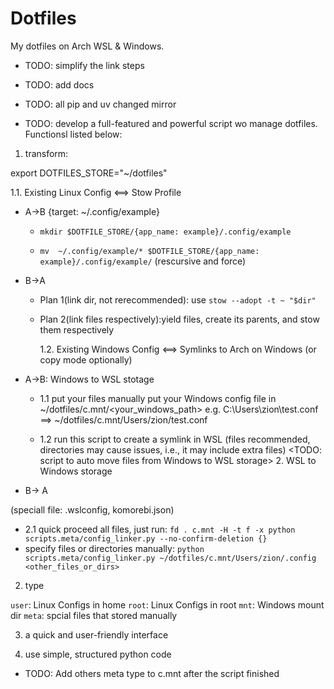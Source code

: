 # Dotfiles

My dotfiles on Arch WSL & Windows.

- TODO: simplify the link steps
- TODO: add docs
- TODO: all pip and uv changed mirror

- TODO: develop a full-featured and powerful script wo manage dotfiles. Functionsl listed below:

1. transform:

export DOTFILES_STORE="~/dotfiles"

1.1. Existing Linux Config <==> Stow Profile

- A->B {target: ~/.config/example}

  - `mkdir $DOTFILE_STORE/{app_name: example}/.config/example`

  - `mv  ~/.config/example/* $DOTFILE_STORE/{app_name: example}/.config/example/` (rescursive and force)

- B->A

  - Plan 1(link dir, not rerecommended): use `stow --adopt -t ~ "$dir"`

  - Plan 2(link files respectively):yield files, create its parents, and stow them respectively

    1.2. Existing Windows Config <==> Symlinks to Arch on Windows (or copy mode optionally)

- A->B: Windows to WSL stotage

  - 1.1 put your files manually
    put your Windows config file in ~/dotfiles/c.mnt/<your_windows_path>
    e.g. C:\Users\zion\test.conf ==> ~/dotfiles/c.mnt/Users/zion/test.conf

  - 1.2 run this script to create a symlink in WSL (files recommended, directories may cause issues, i.e., it may include extra files)
    <TODO: script to auto move files from Windows to WSL storage> 2. WSL to Windows storage

- B-> A

(speciall file: .wslconfig, komorebi.json)

- 2.1 quick proceed all files, just run:
  `fd . c.mnt -H -t f -x python scripts.meta/config_linker.py --no-confirm-deletion {}`
- specify files or directories manually:
  `python scripts.meta/config_linker.py ~/dotfiles/c.mnt/Users/zion/.config <other_files_or_dirs>`

2. type

`user`: Linux Configs in home
`root`: Linux Configs in root
`mnt`: Windows mount dir
`meta`: spcial files that stored manually

3. a quick and user-friendly interface

4. use simple, structured python code

- TODO: Add others meta type to c.mnt after the script finished
